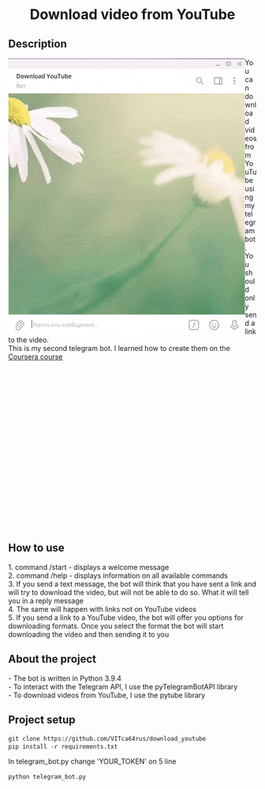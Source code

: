<h1 align="center">Download video from YouTube</h1>
<h2>Description</h2>
  <p>
<img align="left" src="https://raw.githubusercontent.com/VITca64rus/download_youtube/master/description.gif">
You can download videos from YouTube using my telegram bot. You should only send a link to the video. </br> This is my second telegram bot. I learned how to create them on the <a href="https://www.coursera.org/learn/python-for-web/">Coursera course</a>
</p>

<p></br></br></br></br></br></br></br></br></br></br></br></br></br></br></br></br></br></br></br></p>

<h2>How to use</h2>
<p>
1. command /start - displays a welcome message </br>
2. command /help - displays information on all available commands</br>
3. If you send a text message, the bot will think that you have sent a link and will try to download the video, but will not be able to do so. What it will tell you in a reply message</br>
4. The same will happen with links not on YouTube videos</br>
5. If you send a link to a YouTube video, the bot will offer you options for downloading formats.
Once you select the format the bot will start downloading the video and then sending it to you
</p>

<h2>About the project</h2>
<p>
  - The bot is written in Python 3.9.4</br>
  - To interact with the Telegram API, I use the pyTelegramBotAPI library</br>
  - To download videos from YouTube, I use the pytube library</br>
</p>

<h2>Project setup</h2>

    git clone https://github.com/VITca64rus/download_youtube
    pip install -r requirements.txt
In telegram_bot.py change 'YOUR_TOKEN' on 5 line

    python telegram_bot.py


